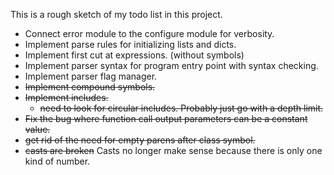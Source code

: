 This is a rough sketch of my todo list in this project.

* Connect error module to the configure module for verbosity.
* Implement parse rules for initializing lists and dicts.
* Implement first cut at expressions. (without symbols)
* Implement parser syntax for program entry point with syntax checking.
* Implement parser flag manager.
* ~~Implement compound symbols.~~
* ~~Implement includes.~~
  * ~~need to look for circular includes. Probably just go with a depth limit.~~
* ~~Fix the bug where function call output parameters can be a constant value.~~
* ~~get rid of the need for empty parens after class symbol.~~
* ~~casts are broken~~ Casts no longer make sense because there is only one kind of number.